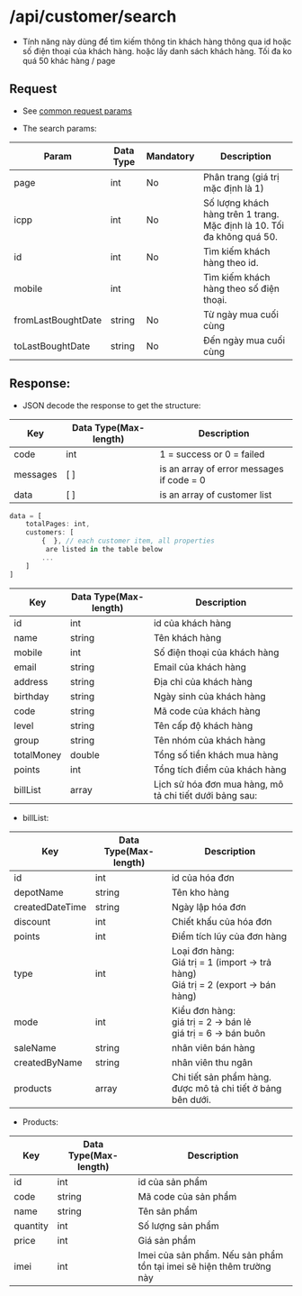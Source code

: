 # /api/customer/search
- Tính năng này dùng để tìm kiếm thông tin khách hàng thông qua id hoặc số điện thoại của khách hàng. hoặc lấy danh sách khách hàng. Tối đa ko quá 50 khác hàng / page

## Request
- See [common request params](/api.md#request)

- The search params:

Param |Data Type | Mandatory | Description
------- | ---------- | --------- | -------
page | int | No | Phân trang (giá trị mặc định là 1)
icpp | int | No | Số lượng khách hàng trên 1 trang. Mặc định là 10. Tối đa không quá 50.
id | int | No | Tìm kiếm khách hàng theo id.
mobile | int | | Tìm kiếm khách hàng theo số điện thoại.
fromLastBoughtDate | string | No | Từ ngày mua cuối cùng
toLastBoughtDate | string | No | Đến ngày mua cuối cùng

## Response: 

- JSON decode the response to get the structure:

Key | Data Type(Max-length) | Description
------- | ------- | -------
code | int | 1 = success or 0 = failed
messages | [ ] | is an array of error messages if code = 0
data | [ ] | is an array of customer list

```js
data = [
	totalPages: int,
	customers: [
		{  }, // each customer item, all properties
		 are listed in the table below
		...
	]
]
```

Key | Data Type(Max-length) | Description
------ | ------- | ---------
id | int | id của khách hàng
name | string | Tên khách hàng
mobile | int |Số điện thoại của khách hàng
email | string | Email của khách hàng
address | string | Địa chỉ của khách hàng
birthday | string | Ngày sinh của khách hàng
code | string | Mã code của khách hàng
level | string  | Tên cấp độ khách hàng
group | string | Tên nhóm của khách hàng
totalMoney | double |Tổng số tiền khách mua hàng
points |int| Tổng tích điểm của khách hàng
billList| array |Lịch sử hóa đơn mua hàng, mô  tả chi tiết dưới bảng sau:

- billList: 

Key | Data Type(Max-length) | Description
--------- | ------------ | -----------
id | int | id của hóa đơn
depotName | string| Tên kho hàng
createdDateTime |string | Ngày lập hóa đơn
discount | int | Chiết khấu của hóa đơn
points | int | Điểm tích lũy của đơn hàng
type | int | Loại đơn hàng: <br>Giá trị = 1 (import → trả hàng)<br>Giá trị = 2 (export → bán hàng)
mode | int | Kiểu đơn hàng: <br>giá trị = 2 → bán lẻ<br>giá trị = 6 → bán buôn
saleName | string | nhân viên bán hàng
createdByName | string | nhân viên thu ngân
products | array | Chi tiết sản phẩm hàng. được mô tả chi tiết ở bảng bên dưới.

- Products: 

Key | Data Type(Max-length) | Description
------------ | ------------ | ---------
id | int | id của sản phẩm
code | string | Mã code của sản phẩm
name | string | Tên sản phẩm 
quantity | int | Số lượng sản phẩm
price | int | Giá sản phẩm
imei | int | Imei của sản phẩm. Nếu sản phẩm tồn tại imei sẽ hiện thêm trường này









